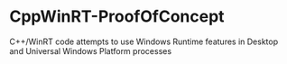 # CppWinRT-ProofOfConcept
C++/WinRT code attempts to use Windows Runtime features in Desktop and Universal Windows Platform processes
